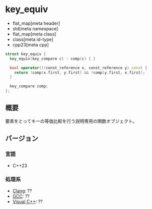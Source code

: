 # key_equiv
* flat_map[meta header]
* std[meta namespace]
* flat_map[meta class]
* class[meta id-type]
* cpp23[meta cpp]

```cpp
struct key_equiv {
  key_equiv(key_compare c) : comp(c) { }

  bool operator()(const_reference x, const_reference y) const {
    return !comp(x.first, y.first) && !comp(y.first, x.first);
  }

  key_compare comp;
};
```

## 概要
要素をとってキーの等価比較を行う説明専用の関数オブジェクト。


## バージョン
### 言語
- C++23

### 処理系
- [Clang](/implementation.md#clang): ??
- [GCC](/implementation.md#gcc): ??
- [Visual C++](/implementation.md#visual_cpp): ??
